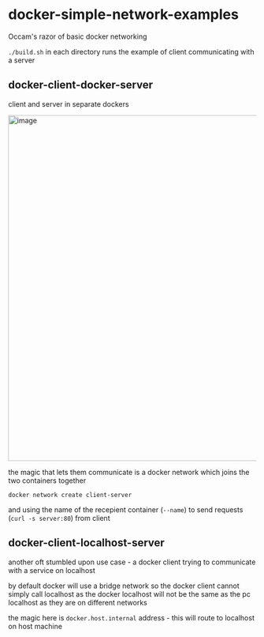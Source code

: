 # docker-simple-network-examples

Occam's razor of basic docker networking

`./build.sh` in each directory runs the example of client communicating with a server

## docker-client-docker-server

client and server in separate dockers

<img width="700" alt="image" src="https://user-images.githubusercontent.com/51316224/230797084-4c997380-a1ef-40e5-9d4c-c200a79e2097.png">

the magic that lets them communicate is a docker network which joins the two containers together

`docker network create client-server`

and using the name of the recepient container (`--name`) to send requests (`curl -s server:80`) from client

## docker-client-localhost-server

another oft stumbled upon use case - a docker client trying to communicate with a service on localhost

by default docker will use a bridge network so the docker client cannot simply call localhost as the docker localhost will not be the same as the pc localhost as they are on different networks

the magic here is `docker.host.internal` address - this will route to localhost on host machine
